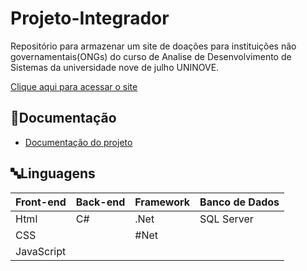 # Projeto-Integrador

Repositório para armazenar um site de doações para instituições não governamentais(ONGs) do curso de Analise de Desenvolvimento de Sistemas da universidade nove de julho UNINOVE. 

[Clique aqui para acessar o site](https://github.com/van639)

## 📙Documentação
- [Documentação do projeto](https://github.com/van639)

## 🔤Linguagens 
| Front-end | Back-end | Framework| Banco de Dados |
|-----------|----------|-----------|----------|
|Html| C# | .Net  | SQL Server|
|CSS|    | #Net  |           |
|JavaScript||     |           |
